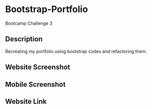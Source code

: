 # Bootstrap-Portfolio
Bootcamp Challenge 3

## Description

Recreating my portfolio using bootstrap codes and refactoring them.

## Website Screenshot


## Mobile Screenshot 

## Website Link
